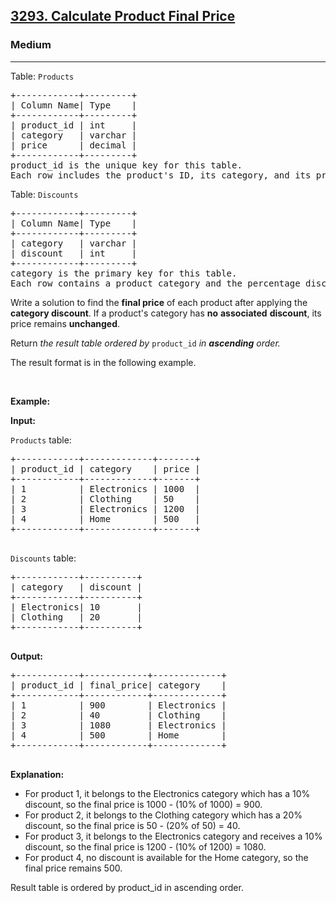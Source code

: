 <h2><a href="https://leetcode.com/problems/calculate-product-final-price">3293. Calculate Product Final Price</a></h2><h3>Medium</h3><hr><p>Table: <font face="monospace"><code>Products</code></font></p>

<pre>
+------------+---------+ 
| Column Name| Type    | 
+------------+---------+ 
| product_id | int     | 
| category   | varchar |
| price      | decimal |
+------------+---------+
product_id is the unique key for this table.
Each row includes the product&#39;s ID, its category, and its price.
</pre>

<p>Table: <font face="monospace"><code>Discounts</code></font></p>

<pre>
+------------+---------+ 
| Column Name| Type    | 
+------------+---------+ 
| category   | varchar |
| discount   | int     |
+------------+---------+
category is the primary key for this table.
Each row contains a product category and the percentage discount applied to that category (values range from 0 to 100).
</pre>

<p>Write a solution to find the <strong>final price</strong> of each product after applying the <strong>category discount</strong>. If a product&#39;s category has <strong>no</strong> <strong>associated</strong> <strong>discount</strong>, its price remains <strong>unchanged</strong>.</p>

<p>Return <em>the result table ordered by</em> <code>product_id</code><em> in <strong>ascending</strong> order.</em></p>

<p>The result format is in the following example.</p>

<p>&nbsp;</p>
<p><strong class="example">Example:</strong></p>

<div class="example-block">
<p><strong>Input:</strong></p>

<p><code>Products</code> table:</p>

<pre class="example-io">
+------------+-------------+-------+
| product_id | category    | price |
+------------+-------------+-------+
| 1          | Electronics | 1000  |
| 2          | Clothing    | 50    |
| 3          | Electronics | 1200  | 
| 4          | Home        | 500   |
+------------+-------------+-------+
  </pre>

<p><code>Discounts</code> table:</p>

<pre class="example-io">
+------------+----------+
| category   | discount |
+------------+----------+
| Electronics| 10       |
| Clothing   | 20       |
+------------+----------+
  </pre>

<p><strong>Output:</strong></p>

<pre class="example-io">
+------------+------------+-------------+
| product_id | final_price| category    |
+------------+------------+-------------+
| 1          | 900        | Electronics |
| 2          | 40         | Clothing    |
| 3          | 1080       | Electronics |
| 4          | 500        | Home        |
+------------+------------+-------------+
  </pre>

<p><strong>Explanation:</strong></p>

<ul>
	<li>For product 1, it belongs to the Electronics&nbsp;category which has a 10% discount, so the final price is 1000 - (10% of 1000) = 900.</li>
	<li>For product 2, it belongs to the Clothing&nbsp;category which has a 20% discount, so the final price is 50 - (20% of 50) = 40.</li>
	<li>For product 3, it belongs to the Electronics&nbsp;category and receives a 10% discount, so the final price is 1200 - (10% of 1200) = 1080.</li>
	<li>For product 4, no discount is available for the Home&nbsp;category, so the final price remains 500.</li>
</ul>
Result table is ordered by product_id in ascending order.</div>

